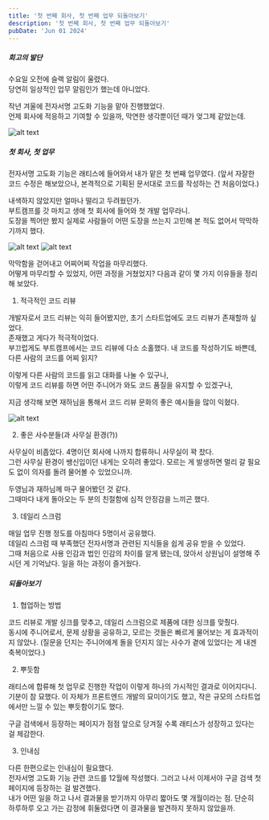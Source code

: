```yaml
---
title: '첫 번째 회사, 첫 번째 업무 되돌아보기'
description: '첫 번째 회사, 첫 번째 업무 되돌아보기'
pubDate: 'Jun 01 2024'
---
```


##### 회고의 발단

수요일 오전에 슬랙 알림이 울렸다.<br>
당연히 일상적인 업무 알림인가 했는데 아니었다.<br>

작년 겨울에 전자서명 고도화 기능을 맡아 진행했었다.<br>
언제 회사에 적응하고 기여할 수 있을까, 막연한 생각뿐이던 때가 엊그제 같았는데.<br>

![alt text](/images/note-1/0.png)

##### 첫 회사, 첫 업무

전자서명 고도화 기능은 래티스에 들어와서 내가 맡은 첫 번째 업무였다. (앞서 자잘한 코드 수정은 해보았으나, 본격적으로 기획된 문서대로 코드를 작성하는 건 처음이었다.)<br>

내색하지 않았지만 얼마나 떨리고 두려웠던가.<br>
부트캠프를 갓 마치고 생애 첫 회사에 들어와 첫 개발 업무라니.<br>
도장을 찍어만 봤지 실제로 사람들이 어떤 도장을 쓰는지 고민해 본 적도 없어서 막막하기까지 했다.

![alt text](/images/note-1/3.png)
![alt text](/images/note-1/4.png)

막막함을 걷어내고 어찌어찌 작업을 마무리했다.<br>
어떻게 마무리할 수 있었지, 어떤 과정을 거쳤었지? 다음과 같이 몇 가지 이유들을 정리해 보았다.

1. 적극적인 코드 리뷰

개발자로서 코드 리뷰는 익히 들어봤지만, 초기 스타트업에도 코드 리뷰가 존재할까 싶었다.<br>존재했고 게다가 적극적이었다.<br>
부끄럽게도 부트캠프에서는 코드 리뷰에 다소 소홀했다. 내 코드를 작성하기도 바쁜데, 다른 사람의 코드를 어찌 읽지?

이렇게 다른 사람의 코드를 읽고 대화를 나눌 수 있구나,<br>
이렇게 코드 리뷰를 하면 어떤 주니어가 와도 코드 품질을 유지할 수 있겠구나,

지금 생각해 보면 재하님을 통해서 코드 리뷰 문화의 좋은 예시들을 많이 익혔다.

![alt text](/images/note-1/2.png)

2. 좋은 사수분들(과 사무실 환경(?))

사무실이 비좁았다. 4명이던 회사에 나까지 합류하니 사무실이 꽉 찼다.<br>
그런 사무실 환경이 쌩신입이던 내게는 오히려 좋았다. 모르는 게 발생하면 멀리 갈 필요도 없이 의자를 돌려 물어볼 수 있었으니까.

두영님과 재하님께 마구 물어봤던 것 같다.<br>
그때마다 내게 돌아오는 두 분의 친절함에 심적 안정감을 느끼곤 했다.

3. 데일리 스크럼

매일 업무 진행 정도를 아침마다 5명이서 공유했다.<br>
데일리 스크럼 때 부족했던 전자서명과 관련된 지식들을 쉽게 공유 받을 수 있었다.<br>
그때 처음으로 사용 인감과 법인 인감의 차이를 알게 됐는데, 앉아서 상원님이 설명해 주시던 게 기억났다. 일을 하는 과정이 즐거웠다.

##### 되돌아보기

1. 협업하는 방법

코드 리뷰로 개발 싱크를 맞추고, 데일리 스크럼으로 제품에 대한 싱크를 맞췄다.<br>
동시에 주니어로서, 문제 상황을 공유하고, 모르는 것들은 빠르게 물어보는 게 효과적이지 않았나. (질문을 던지는 주니어에게 돌을 던지지 않는 사수가 곁에 있었다는 게 내겐 축복이었다.)

2. 뿌듯함

래티스에 합류해 첫 업무로 진행한 작업이 이렇게 하나의 가시적인 결과로 이어지다니. 기분이 참 묘했다. 이 자체가 프론트엔드 개발의 묘미이기도 했고, 작은 규모의 스타트업에서만 느낄 수 있는 뿌듯함이기도 했다.

구글 검색에서 등장하는 페이지가 점점 앞으로 당겨질 수록 래티스가 성장하고 있다는 걸 체감한다.

3. 인내심

다른 한편으로는 인내심이 필요했다.<br>
전자서명 고도화 기능 관련 코드를 12월에 작성했다. 그러고 나서 이제서야 구글 검색 첫 페이지에 등장하는 걸 발견했다.<br>
내가 어떤 일을 하고 나서 결과물을 받기까지 아무리 짧아도 몇 개월이라는 점. 단순히 하루하루 오고 가는 감정에 휘둘렸다면 이 결과물을 발견하지 못하지 않았을까.
